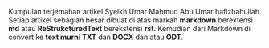 Kumpulan terjemahan artikel Syeikh Umar Mahmud Abu Umar hafizhahullah.
Setiap artikel sebagian besar dibuat di atas markah **markdown** berextensi **md** atau **ReStrukcturedText** berekstensi **rst**. Kemudian dari Markdown di convert ke **text murni TXT** dan **DOCX** dan atau **ODT**.
